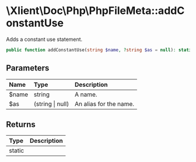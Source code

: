# \\Xlient\\Doc\\Php\\PhpFileMeta::addConstantUse

Adds a constant use statement.

```php
public function addConstantUse(string $name, ?string $as = null): static
```

## Parameters

| Name | Type | Description |
| :--- | :--- | :--- |
| $name | string | A name. |
| $as | \(string \| null\) | An alias for the name. |

## Returns

| Type | Description |
| :--- | :--- |
| static |  |